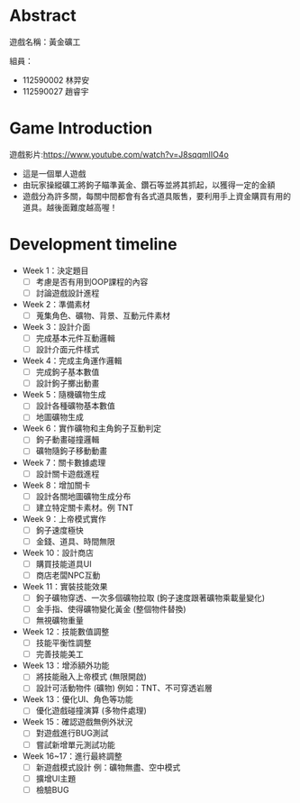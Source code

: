 # Abstract

遊戲名稱：黃金礦工

組員：

- 112590002 林羿安
- 112590027 趙睿宇

# Game Introduction
遊戲影片:https://www.youtube.com/watch?v=J8sqqmlIO4o

- 這是一個單人遊戲
- 由玩家操縱礦工將鉤子瞄準黃金、鑽石等並將其抓起，以獲得一定的金額
- 遊戲分為許多關，每關中間都會有各式道具販售，要利用手上資金購買有用的道具。越後面難度越高喔！

# Development timeline

- Week 1：決定題目
    - [ ] 考慮是否有用到OOP課程的內容
    - [ ] 討論遊戲設計進程

- Week 2：準備素材
    - [ ] 蒐集角色、礦物、背景、互動元件素材

- Week 3：設計介面
    - [ ] 完成基本元件互動邏輯
    - [ ] 設計介面元件樣式

- Week 4：完成主角運作邏輯
    - [ ] 完成鉤子基本數值
    - [ ] 設計鉤子擲出動畫

- Week 5：隨機礦物生成
    - [ ] 設計各種礦物基本數值
    - [ ] 地圖礦物生成

- Week 6：實作礦物和主角鉤子互動判定
    - [ ] 鉤子動畫碰撞邏輯
    - [ ] 礦物隨鉤子移動動畫

- Week 7：關卡數據處理
    - [ ] 設計關卡遊戲進程

- Week 8：增加關卡
    - [ ] 設計各關地圖礦物生成分布
    - [ ] 建立特定關卡素材。例 TNT

- Week 9：上帝模式實作
    - [ ] 鉤子速度極快
    - [ ] 金錢、道具、時間無限

- Week 10：設計商店
    - [ ] 購買技能道具UI
    - [ ] 商店老闆NPC互動

- Week 11：實裝技能效果
    - [ ] 鉤子礦物穿透、一次多個礦物拉取 (鉤子速度跟著礦物乘載量變化)
    - [ ] 金手指、使得礦物變化黃金 (整個物件替換)
    - [ ] 無視礦物重量

- Week 12：技能數值調整
    - [ ] 技能平衡性調整
    - [ ] 完善技能美工

- Week 13：增添額外功能
    - [ ] 將技能融入上帝模式 (無限開啟)
    - [ ] 設計可活動物件 (礦物) 例如：TNT、不可穿透岩層

- Week 13：優化UI、角色等功能
    - [ ] 優化遊戲碰撞演算 (多物件處理)

- Week 15：確認遊戲無例外狀況
    - [ ] 對遊戲進行BUG測試
    - [ ] 嘗試新增單元測試功能

- Week 16~17：進行最終調整
    - [ ] 新遊戲模式設計 例：礦物無盡、空中模式
    - [ ] 擴增UI主題
    - [ ] 檢驗BUG